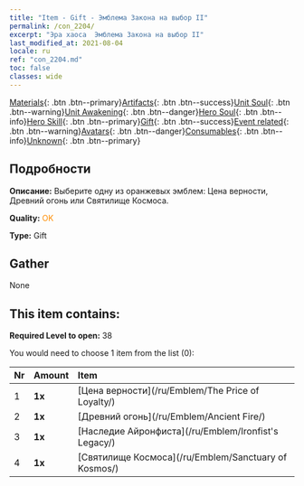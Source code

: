 ```yaml
---
title: "Item - Gift - Эмблема Закона на выбор II"
permalink: /con_2204/
excerpt: "Эра хаоса  Эмблема Закона на выбор II"
last_modified_at: 2021-08-04
locale: ru
ref: "con_2204.md"
toc: false
classes: wide
---
```

 [Materials](/ItemsRU/){: .btn .btn--primary}[Artifacts](/ItemsRU/Artifacts/){: .btn .btn--success}[Unit Soul](/ItemsRU/UnitSoul/){: .btn .btn--warning}[Unit Awakening](/ItemsRU/UnitAwakening/){: .btn .btn--danger}[Hero Soul](/ItemsRU/HeroSoul/){: .btn .btn--info}[Hero Skill](/ItemsRU/HeroSkill/){: .btn .btn--primary}[Gift](/ItemsRU/Gift/){: .btn .btn--success}[Event related](/ItemsRU/Events/){: .btn .btn--warning}[Avatars](/ItemsRU/Avatars/){: .btn .btn--danger}[Consumables](/ItemsRU/Consumables/){: .btn .btn--info}[Unknown](/ItemsRU/Unknown/){: .btn .btn--primary}

## Подробности
 **Описание:** Выберите одну из оранжевых эмблем: Цена верности, Древний огонь или Святилище Космоса.

 **Quality:** <span style="color: #FF8C00">OK</span>

 **Type:** Gift

## Gather

  None

## This item contains:

 **Required Level to open:** 38

 You would need to choose 1 item from the list (0):

  | Nr | Amount |     Item    |
  |:---|:-------|:------------|
  | 1 |  **1x** | [Цена верности](/ru/Emblem/The Price of Loyalty/) |  | 
  | 2 |  **1x** | [Древний огонь](/ru/Emblem/Ancient Fire/) |  | 
  | 3 |  **1x** | [Наследие Айронфиста](/ru/Emblem/Ironfist's Legacy/) |  | 
  | 4 |  **1x** | [Святилище Космоса](/ru/Emblem/Sanctuary of Kosmos/) |  | 
